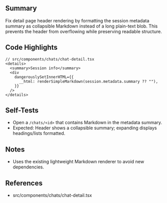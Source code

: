 ## Summary

Fix detail page header rendering by formatting the session metadata summary as collapsible Markdown instead of a long plain-text blob. This prevents the header from overflowing while preserving readable structure.

## Code Highlights

```tsx
// src/components/chats/chat-detail.tsx
<details>
  <summary>Session info</summary>
  <div
    dangerouslySetInnerHTML={{
      __html: renderSimpleMarkdown(session.metadata.summary ?? ""),
    }}
  />
</details>
```

## Self-Tests

- Open a `/chats/<id>` that contains Markdown in the metadata summary.
- Expected: Header shows a collapsible summary; expanding displays headings/lists formatted.

## Notes

- Uses the existing lightweight Markdown renderer to avoid new dependencies.

## References

- src/components/chats/chat-detail.tsx
